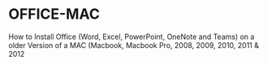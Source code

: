# OFFICE-MAC
How to Install Office (Word, Excel, PowerPoint, OneNote and Teams) on a older Version of a MAC (Macbook, Macbook Pro, 2008, 2009, 2010, 2011 &amp; 2012 
